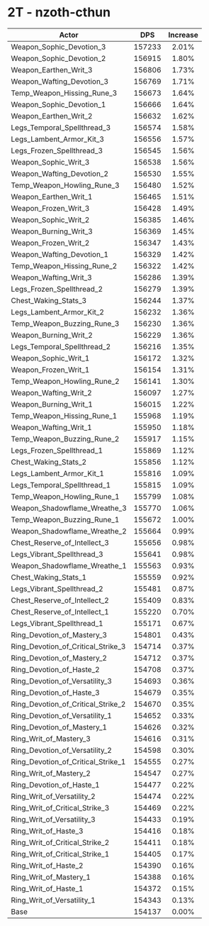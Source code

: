 # 2T - nzoth-cthun
| Actor | DPS | Increase |
|---|:---:|:---:|
|Weapon_Sophic_Devotion_3|157233|2.01%|
|Weapon_Sophic_Devotion_2|156915|1.80%|
|Weapon_Earthen_Writ_3|156806|1.73%|
|Weapon_Wafting_Devotion_3|156769|1.71%|
|Temp_Weapon_Hissing_Rune_3|156673|1.64%|
|Weapon_Sophic_Devotion_1|156666|1.64%|
|Weapon_Earthen_Writ_2|156632|1.62%|
|Legs_Temporal_Spellthread_3|156574|1.58%|
|Legs_Lambent_Armor_Kit_3|156556|1.57%|
|Legs_Frozen_Spellthread_3|156545|1.56%|
|Weapon_Sophic_Writ_3|156538|1.56%|
|Weapon_Wafting_Devotion_2|156530|1.55%|
|Temp_Weapon_Howling_Rune_3|156480|1.52%|
|Weapon_Earthen_Writ_1|156465|1.51%|
|Weapon_Frozen_Writ_3|156428|1.49%|
|Weapon_Sophic_Writ_2|156385|1.46%|
|Weapon_Burning_Writ_3|156369|1.45%|
|Weapon_Frozen_Writ_2|156347|1.43%|
|Weapon_Wafting_Devotion_1|156329|1.42%|
|Temp_Weapon_Hissing_Rune_2|156322|1.42%|
|Weapon_Wafting_Writ_3|156286|1.39%|
|Legs_Frozen_Spellthread_2|156279|1.39%|
|Chest_Waking_Stats_3|156244|1.37%|
|Legs_Lambent_Armor_Kit_2|156232|1.36%|
|Temp_Weapon_Buzzing_Rune_3|156230|1.36%|
|Weapon_Burning_Writ_2|156229|1.36%|
|Legs_Temporal_Spellthread_2|156216|1.35%|
|Weapon_Sophic_Writ_1|156172|1.32%|
|Weapon_Frozen_Writ_1|156154|1.31%|
|Temp_Weapon_Howling_Rune_2|156141|1.30%|
|Weapon_Wafting_Writ_2|156097|1.27%|
|Weapon_Burning_Writ_1|156015|1.22%|
|Temp_Weapon_Hissing_Rune_1|155968|1.19%|
|Weapon_Wafting_Writ_1|155950|1.18%|
|Temp_Weapon_Buzzing_Rune_2|155917|1.15%|
|Legs_Frozen_Spellthread_1|155869|1.12%|
|Chest_Waking_Stats_2|155856|1.12%|
|Legs_Lambent_Armor_Kit_1|155816|1.09%|
|Legs_Temporal_Spellthread_1|155815|1.09%|
|Temp_Weapon_Howling_Rune_1|155799|1.08%|
|Weapon_Shadowflame_Wreathe_3|155770|1.06%|
|Temp_Weapon_Buzzing_Rune_1|155672|1.00%|
|Weapon_Shadowflame_Wreathe_2|155664|0.99%|
|Chest_Reserve_of_Intellect_3|155656|0.98%|
|Legs_Vibrant_Spellthread_3|155641|0.98%|
|Weapon_Shadowflame_Wreathe_1|155563|0.93%|
|Chest_Waking_Stats_1|155559|0.92%|
|Legs_Vibrant_Spellthread_2|155481|0.87%|
|Chest_Reserve_of_Intellect_2|155409|0.83%|
|Chest_Reserve_of_Intellect_1|155220|0.70%|
|Legs_Vibrant_Spellthread_1|155171|0.67%|
|Ring_Devotion_of_Mastery_3|154801|0.43%|
|Ring_Devotion_of_Critical_Strike_3|154714|0.37%|
|Ring_Devotion_of_Mastery_2|154712|0.37%|
|Ring_Devotion_of_Haste_2|154708|0.37%|
|Ring_Devotion_of_Versatility_3|154693|0.36%|
|Ring_Devotion_of_Haste_3|154679|0.35%|
|Ring_Devotion_of_Critical_Strike_2|154670|0.35%|
|Ring_Devotion_of_Versatility_1|154652|0.33%|
|Ring_Devotion_of_Mastery_1|154626|0.32%|
|Ring_Writ_of_Mastery_3|154616|0.31%|
|Ring_Devotion_of_Versatility_2|154598|0.30%|
|Ring_Devotion_of_Critical_Strike_1|154555|0.27%|
|Ring_Writ_of_Mastery_2|154547|0.27%|
|Ring_Devotion_of_Haste_1|154477|0.22%|
|Ring_Writ_of_Versatility_2|154474|0.22%|
|Ring_Writ_of_Critical_Strike_3|154469|0.22%|
|Ring_Writ_of_Versatility_3|154433|0.19%|
|Ring_Writ_of_Haste_3|154416|0.18%|
|Ring_Writ_of_Critical_Strike_2|154411|0.18%|
|Ring_Writ_of_Critical_Strike_1|154405|0.17%|
|Ring_Writ_of_Haste_2|154390|0.16%|
|Ring_Writ_of_Mastery_1|154388|0.16%|
|Ring_Writ_of_Haste_1|154372|0.15%|
|Ring_Writ_of_Versatility_1|154343|0.13%|
|Base|154137|0.00%|

